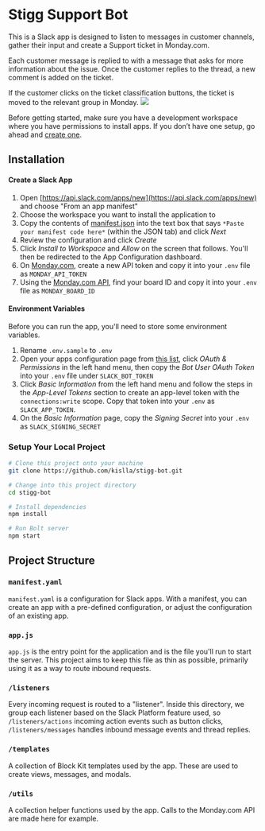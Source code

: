 # Stigg Support Bot
This is a Slack app is designed to listen to messages in customer channels, gather their input and create a Support ticket in Monday.com.

Each customer message is replied to with a message that asks for more information about the issue. Once the customer replies to the thread, a new comment is added on the ticket.

If the customer clicks on the ticket classification buttons, the ticket is moved to the relevant group in Monday.
![](https://pasteboard.co/sTNDPFGUHzRE.png)

Before getting started, make sure you have a development workspace where you have permissions to install apps. If you don’t have one setup, go ahead and [create one](https://slack.com/create).
## Installation

#### Create a Slack App
1. Open [https://api.slack.com/apps/new](https://api.slack.com/apps/new) and choose "From an app manifest"
2. Choose the workspace you want to install the application to
3. Copy the contents of [manifest.json](./manifest.json) into the text box that says `*Paste your manifest code here*` (within the JSON tab) and click *Next*
4. Review the configuration and click *Create*
5. Click *Install to Workspace* and *Allow* on the screen that follows. You'll then be redirected to the App Configuration dashboard.
6. On [Monday.com](https://developer.monday.com/api-reference/docs/authentication), create a new API token and copy it into your `.env` file as `MONDAY_API_TOKEN`
7. Using the [Monday.com API](https://developer.monday.com/api-reference/docs/boards), find your board ID and copy it into your `.env` file as `MONDAY_BOARD_ID`

#### Environment Variables
Before you can run the app, you'll need to store some environment variables.

1. Rename `.env.sample` to `.env`
2. Open your apps configuration page from [this list](https://api.slack.com/apps), click *OAuth & Permissions* in the left hand menu, then copy the *Bot User OAuth Token* into your `.env` file under `SLACK_BOT_TOKEN`
3. Click *Basic Information* from the left hand menu and follow the steps in the *App-Level Tokens* section to create an app-level token with the `connections:write` scope. Copy that token into your `.env` as `SLACK_APP_TOKEN`.
4. On the *Basic Information* page, copy the *Signing Secret* into your `.env` as `SLACK_SIGNING_SECRET`

### Setup Your Local Project
```zsh
# Clone this project onto your machine
git clone https://github.com/kislla/stigg-bot.git

# Change into this project directory
cd stigg-bot

# Install dependencies
npm install

# Run Bolt server
npm start
```

## Project Structure

### `manifest.yaml`

`manifest.yaml` is a configuration for Slack apps. With a manifest, you can create an app with a pre-defined configuration, or adjust the configuration of an existing app.

### `app.js`

`app.js` is the entry point for the application and is the file you'll run to start the server. This project aims to keep this file as thin as possible, primarily using it as a way to route inbound requests.

### `/listeners`

Every incoming request is routed to a "listener". Inside this directory, we group each listener based on the Slack Platform feature used, so `/listeners/actions` incoming action events such as button clicks, `/listeners/messages` handles inbound message events and thread replies.

### `/templates`
A collection of Block Kit templates used by the app. These are used to create views, messages, and modals.

### `/utils`
A collection helper functions used by the app. Calls to the Monday.com API are made here for example.
